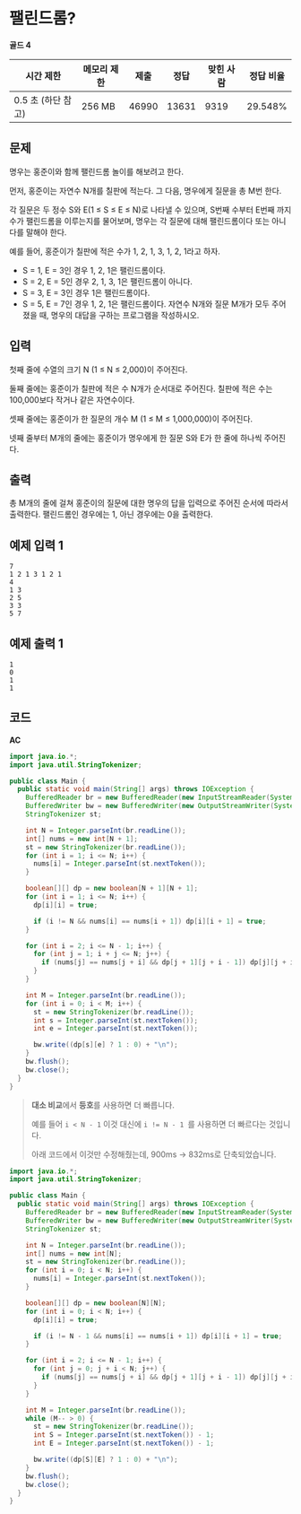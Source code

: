 # 팰린드롬?

**골드 4**

|시간 제한	|메모리 제한	|제출	|정답	|맞힌 사람	|정답 비율|
|---|---|---|---|---|---|
|0.5 초 (하단 참고)	|256 MB	|46990|	13631|	9319	|29.548%|

## 문제

명우는 홍준이와 함께 팰린드롬 놀이를 해보려고 한다.

먼저, 홍준이는 자연수 N개를 칠판에 적는다. 그 다음, 명우에게 질문을 총 M번 한다.

각 질문은 두 정수 S와 E(1 ≤ S ≤ E ≤ N)로 나타낼 수 있으며, S번째 수부터 E번째 까지 수가 팰린드롬을 이루는지를 물어보며, 명우는 각 질문에 대해 팰린드롬이다 또는 아니다를 말해야 한다.

예를 들어, 홍준이가 칠판에 적은 수가 1, 2, 1, 3, 1, 2, 1라고 하자.

- S = 1, E = 3인 경우 1, 2, 1은 팰린드롬이다.
- S = 2, E = 5인 경우 2, 1, 3, 1은 팰린드롬이 아니다.
- S = 3, E = 3인 경우 1은 팰린드롬이다.
- S = 5, E = 7인 경우 1, 2, 1은 팰린드롬이다.
자연수 N개와 질문 M개가 모두 주어졌을 때, 명우의 대답을 구하는 프로그램을 작성하시오.

## 입력 

첫째 줄에 수열의 크기 N (1 ≤ N ≤ 2,000)이 주어진다.

둘째 줄에는 홍준이가 칠판에 적은 수 N개가 순서대로 주어진다. 칠판에 적은 수는 100,000보다 작거나 같은 자연수이다.

셋째 줄에는 홍준이가 한 질문의 개수 M (1 ≤ M ≤ 1,000,000)이 주어진다.

넷째 줄부터 M개의 줄에는 홍준이가 명우에게 한 질문 S와 E가 한 줄에 하나씩 주어진다.

## 출력 

총 M개의 줄에 걸쳐 홍준이의 질문에 대한 명우의 답을 입력으로 주어진 순서에 따라서 출력한다. 팰린드롬인 경우에는 1, 아닌 경우에는 0을 출력한다.

## 예제 입력 1

```
7
1 2 1 3 1 2 1
4
1 3
2 5
3 3
5 7
```

## 예제 출력 1

```
1
0
1
1
```

## 코드 

**AC**

```java
import java.io.*;
import java.util.StringTokenizer;

public class Main {
  public static void main(String[] args) throws IOException {
    BufferedReader br = new BufferedReader(new InputStreamReader(System.in));
    BufferedWriter bw = new BufferedWriter(new OutputStreamWriter(System.out));
    StringTokenizer st;

    int N = Integer.parseInt(br.readLine());
    int[] nums = new int[N + 1];
    st = new StringTokenizer(br.readLine());
    for (int i = 1; i <= N; i++) {
      nums[i] = Integer.parseInt(st.nextToken());
    }

    boolean[][] dp = new boolean[N + 1][N + 1];
    for (int i = 1; i <= N; i++) {
      dp[i][i] = true;

      if (i != N && nums[i] == nums[i + 1]) dp[i][i + 1] = true;
    }

    for (int i = 2; i <= N - 1; i++) {
      for (int j = 1; i + j <= N; j++) {
        if (nums[j] == nums[j + i] && dp[j + 1][j + i - 1]) dp[j][j + i] = true;
      }
    }

    int M = Integer.parseInt(br.readLine());
    for (int i = 0; i < M; i++) {
      st = new StringTokenizer(br.readLine());
      int s = Integer.parseInt(st.nextToken());
      int e = Integer.parseInt(st.nextToken());

      bw.write((dp[s][e] ? 1 : 0) + "\n");
    }
    bw.flush();
    bw.close();
  }
}
```

> **대소 비교**에서 **등호**를 사용하면 더 빠릅니다. 
> 
> 예를 들어 ```i < N - 1``` 이것 대신에 ```i != N - 1 ```를 사용하면 더 빠르다는 것입니다.
>
> 아래 코드에서 이것만 수정해줬는데, 900ms -> 832ms로 단축되었습니다.

```java
import java.io.*;
import java.util.StringTokenizer;

public class Main {
  public static void main(String[] args) throws IOException {
    BufferedReader br = new BufferedReader(new InputStreamReader(System.in));
    BufferedWriter bw = new BufferedWriter(new OutputStreamWriter(System.out));
    StringTokenizer st;

    int N = Integer.parseInt(br.readLine());
    int[] nums = new int[N];
    st = new StringTokenizer(br.readLine());
    for (int i = 0; i < N; i++) {
      nums[i] = Integer.parseInt(st.nextToken());
    }

    boolean[][] dp = new boolean[N][N];
    for (int i = 0; i < N; i++) {
      dp[i][i] = true;

      if (i != N - 1 && nums[i] == nums[i + 1]) dp[i][i + 1] = true;
    }

    for (int i = 2; i <= N - 1; i++) {
      for (int j = 0; j + i < N; j++) {
        if (nums[j] == nums[j + i] && dp[j + 1][j + i - 1]) dp[j][j + i] = true;
      }
    }

    int M = Integer.parseInt(br.readLine());
    while (M-- > 0) {
      st = new StringTokenizer(br.readLine());
      int S = Integer.parseInt(st.nextToken()) - 1;
      int E = Integer.parseInt(st.nextToken()) - 1;

      bw.write((dp[S][E] ? 1 : 0) + "\n");
    }
    bw.flush();
    bw.close();
  }
}
```